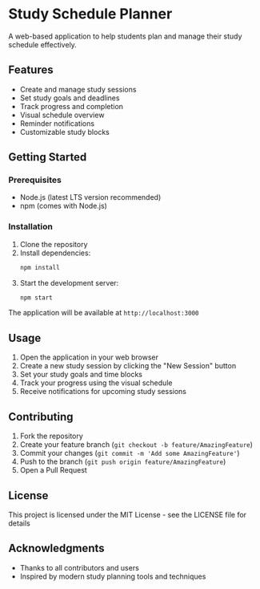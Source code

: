 # Study Schedule Planner

A web-based application to help students plan and manage their study schedule effectively.

## Features

- Create and manage study sessions
- Set study goals and deadlines
- Track progress and completion
- Visual schedule overview
- Reminder notifications
- Customizable study blocks

## Getting Started

### Prerequisites

- Node.js (latest LTS version recommended)
- npm (comes with Node.js)

### Installation

1. Clone the repository
2. Install dependencies:
   ```bash
   npm install
   ```
3. Start the development server:
   ```bash
   npm start
   ```

The application will be available at `http://localhost:3000`

## Usage

1. Open the application in your web browser
2. Create a new study session by clicking the "New Session" button
3. Set your study goals and time blocks
4. Track your progress using the visual schedule
5. Receive notifications for upcoming study sessions

## Contributing

1. Fork the repository
2. Create your feature branch (`git checkout -b feature/AmazingFeature`)
3. Commit your changes (`git commit -m 'Add some AmazingFeature'`)
4. Push to the branch (`git push origin feature/AmazingFeature`)
5. Open a Pull Request

## License

This project is licensed under the MIT License - see the LICENSE file for details

## Acknowledgments

- Thanks to all contributors and users
- Inspired by modern study planning tools and techniques
